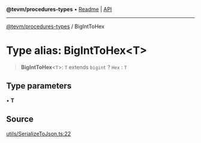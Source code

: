 **@tevm/procedures-types** • [Readme](../README.md) \| [API](../globals.md)

***

[@tevm/procedures-types](../README.md) / BigIntToHex

# Type alias: BigIntToHex\<T\>

> **BigIntToHex**\<`T`\>: `T` extends `bigint` ? `Hex` : `T`

## Type parameters

• **T**

## Source

[utils/SerializeToJson.ts:22](https://github.com/evmts/tevm-monorepo/blob/main/packages/procedures-types/src/utils/SerializeToJson.ts#L22)
